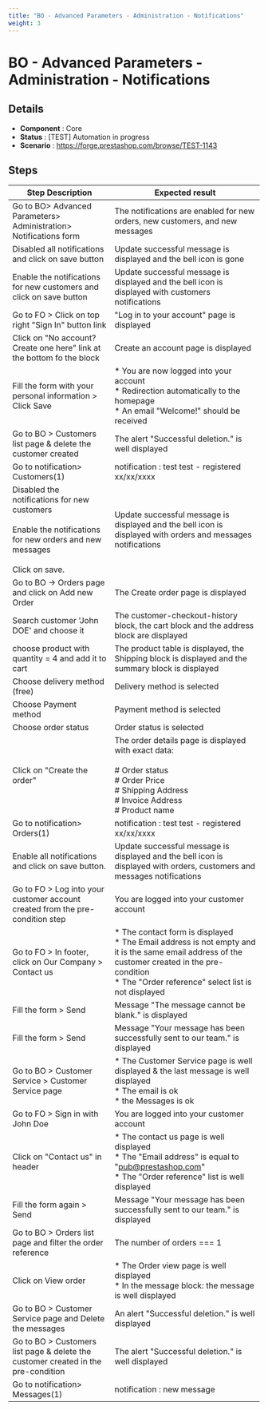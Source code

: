 ```yaml
---
title: "BO - Advanced Parameters - Administration - Notifications"
weight: 3
---
```


# BO - Advanced Parameters - Administration - Notifications
## Details
* **Component** : Core
* **Status** : [TEST] Automation in progress
* **Scenario** : https://forge.prestashop.com/browse/TEST-1143

## Steps
| Step Description | Expected result |
| ----- | ----- |
| Go to BO> Advanced Parameters> Administration> Notifications form | The notifications are enabled for new orders, new customers, and new messages |
| Disabled all notifications and click on save button | Update successful message is displayed and the bell icon is gone |
| Enable the notifications for new customers and click on save button | Update successful message is displayed and the bell icon is displayed with customers notifications |
| Go to FO > Click on top right "Sign In" button link | "Log in to your account" page is displayed |
| Click on "No account? Create one here" link at the bottom fo the block | Create an account page is displayed |
| Fill the form with your personal information > Click Save | * You are now logged into your account<br> * Redirection automatically to the homepage<br> * An email "Welcome!" should be received |
| Go to BO > Customers list page & delete the customer created | The alert "Successful deletion." is well displayed |
| Go to notification> Customers(1) | notification : test test - registered xx/xx/xxxx |
| Disabled the notifications for new customers<br><br>Enable the notifications for new orders and new messages<br><br>Click on save. | Update successful message is displayed and the bell icon is displayed with orders and messages notifications |
| Go to BO -> Orders page and click on Add new Order | The Create order page is displayed |
| Search customer 'John DOE' and choose it | The customer-checkout-history block, the cart block and the address block are displayed |
| choose product with quantity = 4 and add it to cart | The product table is displayed, the Shipping block is displayed and the summary block is displayed |
| Choose delivery method (free) | Delivery method is selected |
| Choose Payment method | Payment method is selected |
| Choose order status | Order status is selected |
| Click on "Create the order" | The order details page is displayed with exact data:<br><br># Order status<br># Order Price<br># Shipping Address<br># Invoice Address<br># Product name |
| Go to notification> Orders(1) | notification : test test - registered xx/xx/xxxx |
| Enable all notifications  and click on save button. | Update successful message is displayed and the bell icon is displayed with orders, customers and messages notifications |
| Go to FO > Log into your customer account created from the pre-condition step | You are logged into your customer account |
| Go to FO > In footer, click on Our Company > Contact us | * The contact form is displayed<br> * The Email address is not empty and it is the same email address of the customer created in the pre-condition<br> * The "Order reference" select list is not displayed |
| Fill the form > Send | Message "The message cannot be blank." is displayed |
| Fill the form > Send | Message "Your message has been successfully sent to our team." is displayed |
| Go to BO > Customer Service > Customer Service page | * The Customer Service page is well displayed & the last message is well displayed<br> * The email is ok<br> * the Messages is ok |
| Go to FO > Sign in with John Doe | You are logged into your customer account |
| Click on "Contact us" in header | * The contact us page is well displayed<br> * The "Email address" is equal to "pub@prestashop.com"<br> * The "Order reference" list is well displayed |
| Fill the form again > Send | Message "Your message has been successfully sent to our team." is displayed |
| Go to BO > Orders list page and filter the order reference | The number of orders === 1 |
| Click on View order | * The Order view page is well displayed<br> * In the message block: the message is well displayed |
| Go to BO > Customer Service page and Delete the messages | An alert "Successful deletion." is well displayed |
| Go to BO > Customers list page & delete the customer created in the pre-condition | The alert "Successful deletion." is well displayed |
| Go to notification> Messages(1) | notification : new message |
